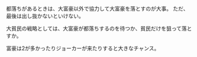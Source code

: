 都落ちがあるときは、大富豪以外で協力して大富豪を落とすのが大事。
ただ、最後は出し抜かないといけない。

大貧民の戦略としては、大富豪が都落ちするのを待つか、貧民だけを狙って落とすか。

富豪は2が多かったりジョーカーが来たりすると大きなチャンス。
